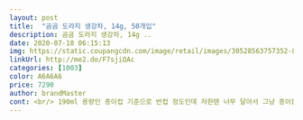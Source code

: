 ```yaml
---
layout: post 
title:  "곰곰 도라지 생강차, 14g, 50개입" 
description: 곰곰 도라지 생강차, 14g ..
date: 2020-07-18 06:15:13 
img: https://static.coupangcdn.com/image/retail/images/30528563757352-8f2b8df9-a7b7-47e6-920b-717b32a4af64.jpg 
linkUrl: http://me2.do/F7sjiQAc 
categories: [1003] 
color: A6A6A6 
price: 7290 
author: brandMaster 
cont: <br/> 190ml 용량인 종이컵 기준으로 반컵 정도인데 저한텐 너무 달아서 그냥 종이컵 1개에 물을 다 부었더니 적당했어요.<br/><br/>1포당 90ml를 넣으라고 되어있어서 계량컵으로 정확히 재서 넣어봤습니다.<br/><br/> 겨울철 사무실 간식 혹은 어르신들이 많이 오는 센터나 기관에서 구매하시면 좋을것같습니다 )<br/>[양과 맛]<br/>[총평]<br/>[포장]<br/>가정집에서 먹기에는 1포의 양이 작다<br/>개별 포장에도 섭취방법이 써있으면 좋을 것 같아요<br/>겨울에 면역력이 낮아져서 따뜻한 음식을 많이 찾게되네요.<br/><br/>곰곰 도라지 생강차<br/>곰곰제품으로 받아보고  온 가족들이 티타임을  가졌는데,<br/>그리고 가장 중요한 맛은 !<br/>그리고 개별 스틱이 Easy Cut 이어서 잘 뜯어져요<br/>그리고 건강해지는 것 같은 느낌은 덤!<br/>그밖에 율무차 생강차, 단호박마차 등의 친구들도 많으니까<br/> 
---
```

 
